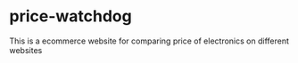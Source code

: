 # price-watchdog
This is a ecommerce website  for comparing price of electronics on different websites
